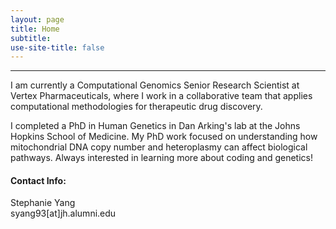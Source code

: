 ```yaml
---
layout: page
title: Home
subtitle: 
use-site-title: false
---
```

------------------------------

I am currently a Computational Genomics Senior Research Scientist at Vertex Pharmaceuticals, where I work in a collaborative team that applies computational methodologies for therapeutic drug discovery.  

I completed a PhD in Human Genetics in Dan Arking's lab at the Johns Hopkins School of Medicine.  My PhD work focused on understanding how mitochondrial DNA copy number and heteroplasmy can affect biological pathways.  Always interested in learning more about coding and genetics!
      
#### Contact Info:  
Stephanie Yang    
syang93[at]jh.alumni.edu  
